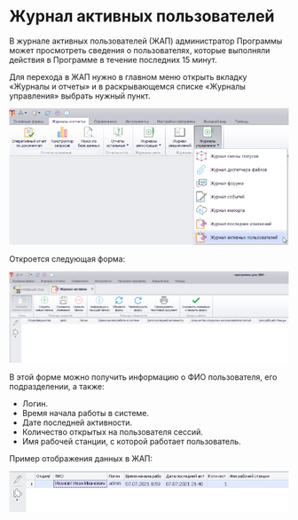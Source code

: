 # Журнал активных пользователей

В журнале активных пользователей (ЖАП) администратор Программы может просмотреть сведения о пользователях, которые выполняли действия в Программе в течение последних 15 минут.

Для перехода в ЖАП нужно в главном меню открыть вкладку «Журналы и отчеты» и в раскрывающемся списке «Журналы управления» выбрать нужный пункт.

![Переход к ЖАП](images/15_journal_21.png)

Откроется следующая форма:

![Форма ЖАП](images/15_journal_22.png)
 
В этой форме можно получить информацию о ФИО пользователя, его подразделении, а также:

- Логин.
- Время начала работы в системе.
- Дате последней активности.
- Количество открытых на пользователя сессий.
- Имя рабочей станции, с которой работает пользователь.
  
Пример отображения данных в ЖАП:

![Пример отображения данных в ЖАП](images/15_journal_23.png)



